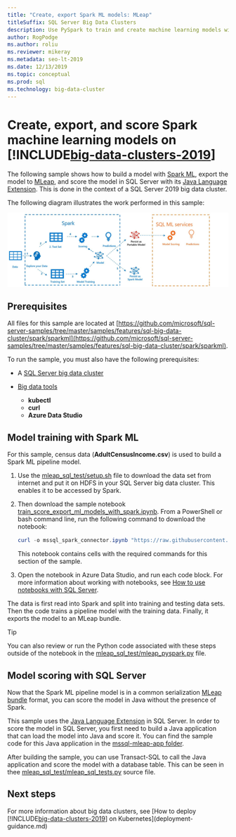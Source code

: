 ```yaml
---
title: "Create, export Spark ML models: MLeap"
titleSuffix: SQL Server Big Data Clusters
description: Use PySpark to train and create machine learning models with Spark on SQL Server Big Data Clusters. Export with MLeap, and then score the model with Java in SQL Server.
author: RogPodge
ms.author: roliu
ms.reviewer: mikeray
ms.metadata: seo-lt-2019
ms.date: 12/13/2019
ms.topic: conceptual
ms.prod: sql
ms.technology: big-data-cluster
---
```


# Create, export, and score Spark machine learning models on [!INCLUDE[big-data-clusters-2019](../includes/ssbigdataclusters-ss-nover.md)]

The following sample shows how to build a model with [Spark ML](https://spark.apache.org/docs/latest/ml-guide.html), export the model to [MLeap](http://mleap-docs.combust.ml/), and score the model in SQL Server with its [Java Language Extension](../language-extensions/language-extensions-overview.md). This is done in the context of a SQL Server 2019 big data cluster.

The following diagram illustrates the work performed in this sample:

![Train score export with spark](./media/spark-create-machine-learning-model/train-score-export-with-spark.png)

## Prerequisites

All files for this sample are located at [https://github.com/microsoft/sql-server-samples/tree/master/samples/features/sql-big-data-cluster/spark/sparkml](https://github.com/microsoft/sql-server-samples/tree/master/samples/features/sql-big-data-cluster/spark/sparkml).

To run the sample, you must also have the following prerequisites:

- A [SQL Server big data cluster](deploy-get-started.md)

- [Big data tools](deploy-big-data-tools.md)
   - **kubectl**
   - **curl**
   - **Azure Data Studio**

## Model training with Spark ML

For this sample, census data (**AdultCensusIncome.csv**) is used to build a Spark ML pipeline model.

1. Use the [mleap_sql_test/setup.sh](https://github.com/microsoft/sql-server-samples/blob/master/samples/features/sql-big-data-cluster/spark/sparkml/mleap_sql_test/setup.sh) file to download the data set from internet and put it on HDFS in your SQL Server big data cluster. This enables it to be accessed by Spark.

1. Then download the sample notebook [train_score_export_ml_models_with_spark.ipynb](https://github.com/microsoft/sql-server-samples/blob/master/samples/features/sql-big-data-cluster/spark/sparkml/train_score_export_ml_models_with_spark.ipynb). From a PowerShell or bash command line, run the following command to download the notebook:

   ```PowerShell
   curl -o mssql_spark_connector.ipynb "https://raw.githubusercontent.com/microsoft/sql-server-samples/master/samples/features/sql-big-data-cluster/spark/sparkml/train_score_export_ml_models_with_spark.ipynb"
   ```

   This notebook contains cells with the required commands for this section of the sample.

1. Open the notebook in Azure Data Studio, and run each code block. For more information about working with notebooks, see [How to use notebooks with SQL Server](../azure-data-studio/notebooks-guidance.md).

The data is first read into Spark and split into training and testing data sets. Then the code trains a pipeline model with the training data. Finally, it exports the model to an MLeap bundle.

> [!TIP]
> You can also review or run the Python code associated with these steps outside of the notebook in the [mleap_sql_test/mleap_pyspark.py](https://github.com/microsoft/sql-server-samples/blob/master/samples/features/sql-big-data-cluster/spark/sparkml/mleap_sql_test/mleap_pyspark.py) file.

## Model scoring with SQL Server

Now that the Spark ML pipeline model is in a common serialization [MLeap bundle](http://mleap-docs.combust.ml/core-concepts/mleap-bundles.html) format, you can score the model in Java without the presence of Spark.

This sample uses the [Java Language Extension](../language-extensions/language-extensions-overview.md) in SQL Server. In order to score the model in SQL Server, you first need to build a Java application that can load the model into Java and score it. You can find the sample code for this Java application in the [mssql-mleap-app folder](https://github.com/microsoft/sql-server-samples/blob/master/samples/features/sql-big-data-cluster/spark/sparkml/mssql-mleap-app).

After building the sample, you can use Transact-SQL to call the Java application and score the model with a database table. This can be seen in thee [mleap_sql_test/mleap_sql_tests.py](https://github.com/microsoft/sql-server-samples/blob/master/samples/features/sql-big-data-cluster/spark/sparkml/mleap_sql_test/mleap_sql_tests.py) source file.

## Next steps

For more information about big data clusters, see [How to deploy [!INCLUDE[big-data-clusters-2019](../includes/ssbigdataclusters-ss-nover.md)] on Kubernetes](deployment-guidance.md)
